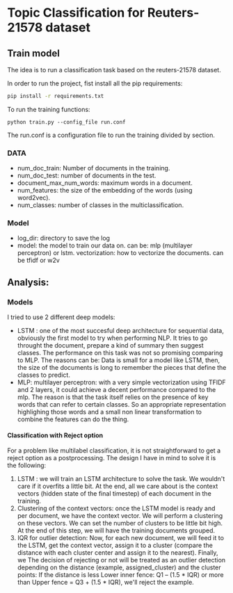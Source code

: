 # Topic Classification for Reuters-21578 dataset

## Train model 

The idea is to run a classification task based on the reuters-21578 dataset.

In order to run the project, fist install all the pip requirements:

```bash
pip install -r requirements.txt
```

To run the training functions:

```
python train.py --config_file run.conf

```

The run.conf is a configuration file to run the training divided by section.

### DATA

* num_doc_train: Number of documents in the training.
* num_doc_test: number of documents in the test.
* document_max_num_words: maximum words in a document.
* num_features: the size of the embedding of the words (using word2vec).
* num_classes: number of classes in the multiclassification.

### Model

* log_dir: directory to save the log
* model: the model to train our data on. can be: mlp (multilayer perceptron) or lstm.
vectorization: how to vectorize the documents. can be tfidf or w2v


## Analysis:

### Models

I tried to use 2 different deep models:

* LSTM : one of the most succesful deep architecture for sequential data, obviously the first model to try when performing NLP. It tries to go throught the document, prepare a kind of summary then suggest classes. The performance on this task was not so promising comparing to MLP. The reasons can be: Data is small for a model like LSTM, then, the size of the documents is long to remember the pieces that define the classes to predict.
* MLP: multilayer perceptron: with a very simple vectorization using TFIDF and 2 layers, it could achieve a decent performance compared to the mlp. The reason is that the task itself relies on the presence of key words that can refer to certain classes. So an appropriate representation highlighing those words and a small non linear transformation to combine the features can do the thing.

#### Classification with Reject option

For a problem like multilabel classification, it is not straightforward to get a reject option as a postprocessing. 
The design I have in mind to solve it is the following:
1. LSTM : we will train an LSTM architecture to solve the task. We wouldn't care if it overfits a little bit. At the end, all we care about is the context vectors (hidden state of the final timestep) of each document in the training. 
2. Clustering of the context vectors: once the LSTM model is ready and per document, we have the context vector. We will perform a clustering on these vectors. We can set the number of clusters to be little bit high. At the end of this step, we will have the training documents grouped.
3. IQR for outlier detection: Now, for each new document, we will feed it to the LSTM, get the context vector, assign it to a cluster (compare the distance with each cluster center and assign it to the nearest). Finally, we The decision of rejecting or not will be treated as an outlier detection depending on the distance (example, assigned_cluster) and the cluster points: If the distance is less Lower inner fence: Q1 – (1.5 * IQR) or more than Upper fence = Q3 + (1.5 * IQR), we'll reject the example. 





